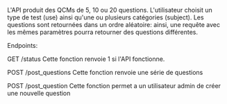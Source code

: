 L'API produit des QCMs de 5, 10 ou 20 questions. L'utilisateur choisit un type de test (use) ainsi qu'une ou plusieurs catégories (subject). Les questions sont retournées dans un ordre aléatoire: ainsi, une requête avec les mêmes paramètres pourra retourner des questions différentes.

Endpoints:

GET /status
Cette fonction renvoie 1 si l'API fonctionne.

POST /post_questions
Cette fonction renvoie une série de questions
       
POST /post_question
Cette fonction permet a un utilisateur admin de créer une nouvelle question
